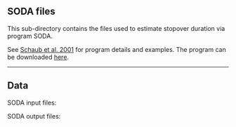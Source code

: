 ## SODA files
This sub-directory contains the files used to estimate stopover duration via program SODA.

See [Schaub et al. 2001](https://esajournals.onlinelibrary.wiley.com/doi/full/10.1890/0012-9658%282001%29082%5B0852%3AMBSOLT%5D2.0.CO%3B2) for program details and examples. The program can be downloaded [here](http://esapubs.org/Archive/ecol/E082/008/suppl-1.htm).
__________________________________________________________________________________________________________________________________________
## Data
SODA input files: 

SODA output files: 
